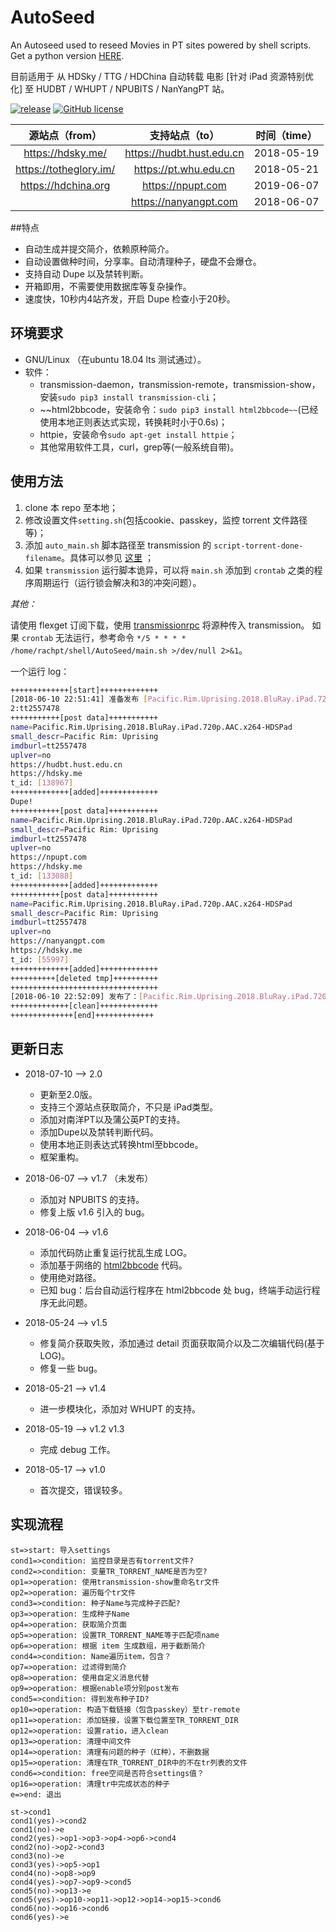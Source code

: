 # AutoSeed

An Autoseed used to reseed Movies in PT sites powered by shell scripts. Get a python version [HERE](https://github.com/Rhilip/Pt-Autoseed).

目前适用于 从 HDSky / TTG / HDChina 自动转载 电影 [针对 iPad 资源特别优化] 至 HUDBT / WHUPT / NPUBITS / NanYangPT 站。

[![release](https://img.shields.io/badge/Version-2.0-brightgreen.svg)](https://github.com/rachpt/AutoSeed/releases/tag/v2.0)  [![GitHub license](https://img.shields.io/badge/license-AGPL-blue.svg)](https://raw.githubusercontent.com/rachpt/AutoSeed/master/LICENSE)

|  源站点（from）   |      支持站点（to）      | 时间（time） |
| :---------------: | :-----------------------: | :----------: |
| https://hdsky.me/ | https://hudbt.hust.edu.cn |  2018-05-19  |
| https://totheglory.im/ | https://pt.whu.edu.cn |  2018-05-21  |
| https://hdchina.org | https://npupt.com | 2019-06-07 |
|                   | https://nanyangpt.com | 2018-06-07 |


##特点
 - 自动生成并提交简介，依赖原种简介。
 - 自动设置做种时间，分享率。自动清理种子，硬盘不会爆仓。
 - 支持自动 Dupe 以及禁转判断。
 - 开箱即用，不需要使用数据库等复杂操作。
 - 速度快，10秒内4站齐发，开启 Dupe 检查小于20秒。


## 环境要求

- GNU/Linux （在ubuntu 18.04 lts 测试通过）。
- 软件：
  - transmission-daemon，transmission-remote，transmission-show，安装`sudo pip3 install transmission-cli`；
  - ~~html2bbcode，安装命令：`sudo pip3 install html2bbcode~~`(已经使用本地正则表达式实现，转换耗时小于0.6s)；
  - httpie，安装命令`sudo apt-get install httpie`；
  - 其他常用软件工具，curl，grep等(一般系统自带)。

## 使用方法

1. clone 本 repo 至本地；
2. 修改设置文件`setting.sh`(包括cookie、passkey，监控 torrent 文件路径等)；
3. 添加 `auto_main.sh` 脚本路径至 transmission 的 `script-torrent-done-filename`。具体可以参见 [这里](https://rachpt.github.io/2018/03/25/transmission-settings/) ；
4. 如果 `transmission` 运行脚本诡异，可以将 `main.sh` 添加到  `crontab` 之类的程序周期运行（运行锁会解决和3的冲突问题）。


*其他：*

请使用 flexget 订阅下载，使用 [transmissionrpc](https://flexget.com/Plugins/transmission) 将源种传入 transmission。
如果 `crontab` 无法运行，参考命令 `*/5 * * * * /home/rachpt/shell/AutoSeed/main.sh >/dev/null 2>&1`。



一个运行 log：

```sh
+++++++++++++[start]+++++++++++++
[2018-06-10 22:51:41] 准备发布 [Pacific.Rim.Uprising.2018.BluRay.iPad.720p.AAC.x264-HDSPad]
2:tt2557478
+++++++++++[post data]+++++++++++
name=Pacific.Rim.Uprising.2018.BluRay.iPad.720p.AAC.x264-HDSPad
small_descr=Pacific Rim: Uprising 
imdburl=tt2557478
uplver=no
https://hudbt.hust.edu.cn
https://hdsky.me
t_id: [138967]
+++++++++++++[added]+++++++++++++
Dupe!
+++++++++++[post data]+++++++++++
name=Pacific.Rim.Uprising.2018.BluRay.iPad.720p.AAC.x264-HDSPad
small_descr=Pacific Rim: Uprising 
imdburl=tt2557478
uplver=no
https://npupt.com
https://hdsky.me
t_id: [133088]
+++++++++++++[added]+++++++++++++
+++++++++++[post data]+++++++++++
name=Pacific.Rim.Uprising.2018.BluRay.iPad.720p.AAC.x264-HDSPad
small_descr=Pacific Rim: Uprising 
imdburl=tt2557478
uplver=no
https://nanyangpt.com
https://hdsky.me
t_id: [55997]
+++++++++++++[added]+++++++++++++
++++++++++[deleted tmp]++++++++++
+++++++++++++++++++++++++++++++++
[2018-06-10 22:52:09] 发布了：[Pacific.Rim.Uprising.2018.BluRay.iPad.720p.AAC.x264-HDSPad]
+++++++++++++[clean]+++++++++++++
++++++++++++++[end]+++++++++++++

```

## 更新日志

- 2018-07-10 --> 2.0
  - 更新至2.0版。
  - 支持三个源站点获取简介，不只是 iPad类型。
  - 添加对南洋PT以及蒲公英PT的支持。
  - 添加Dupe以及禁转判断代码。
  - 使用本地正则表达式转换html至bbcode。
  - 框架重构。

- 2018-06-07 --> v1.7 （未发布）
  - 添加对 NPUBITS 的支持。
  - 修复上版 v1.6 引入的 bug。
  
- 2018-06-04 --> v1.6
  - 添加代码防止重复运行扰乱生成 LOG。
  - 添加基于网络的 [html2bbcode](https://www.garyshood.com/htmltobb/) 代码。
  - 使用绝对路径。
  - 已知 bug：后台自动运行程序在 html2bbcode 处 bug，终端手动运行程序无此问题。

- 2018-05-24 --> v1.5
  - 修复简介获取失败，添加通过 detail 页面获取简介以及二次编辑代码(基于LOG)。
  - 修复一些 bug。

- 2018-05-21 --> v1.4
  - 进一步模块化，添加对 WHUPT 的支持。

- 2018-05-19 --> v1.2 v1.3
  - 完成 debug 工作。

- 2018-05-17 --> v1.0
  - 首次提交，错误较多。

## 实现流程

```flow
st=>start: 导入settings
cond1=>condition: 监控目录是否有torrent文件?
cond2=>condition: 变量TR_TORRENT_NAME是否为空?
op1=>operation: 使用transmission-show重命名tr文件
op2=>operation: 遍历每个tr文件
cond3=>condition: 种子Name与完成种子匹配?
op3=>operation: 生成种子Name
op4=>operation: 获取简介页面
op5=>operation: 设置TR_TORRENT_NAME等于匹配项name
op6=>operation: 根据 item 生成数组，用于截断简介
cond4=>condition: Name遍历item，包含？
op7=>operation: 过滤得到简介
op8=>operation: 使用自定义消息代替
op9=>operation: 根据enable项分别post发布
cond5=>condition: 得到发布种子ID?
op10=>operation: 构造下载链接（包含passkey）至tr-remote
op11=>operation: 添加链接，设置下载位置至TR_TORRENT_DIR
op12=>operation: 设置ratio，进入clean
op13=>operation: 清理中间文件
op14=>operation: 清理有问题的种子（红种），不删数据
op15=>operation: 清理在TR_TORRENT_DIR中的不在tr列表的文件
cond6=>condition: free空间是否符合settings值？
op16=>operation: 清理tr中完成状态的种子
e=>end: 退出

st->cond1
cond1(yes)->cond2
cond1(no)->e
cond2(yes)->op1->op3->op4->op6->cond4
cond2(no)->op2->cond3
cond3(no)->e
cond3(yes)->op5->op1
cond4(no)->op8->op9
cond4(yes)->op7->op9->cond5
cond5(no)->op13->e
cond5(yes)->op10->op11->op12->op14->op15->cond6
cond6(no)->op16->cond6
cond6(yes)->e
```
